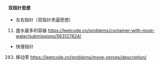 #### 双指针思想
- 左右指针（双指针夹逼思想）
11. 盛水最多的容器 https://leetcode.cn/problems/container-with-most-water/submissions/563127824/
- 快慢指针
283. 移动零  https://leetcode.cn/problems/move-zeroes/description/
